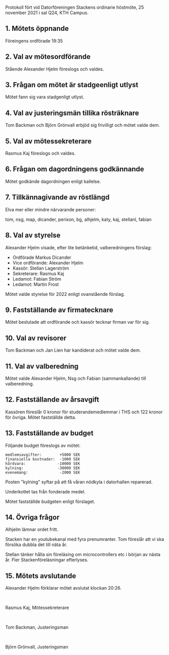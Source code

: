 <!-- 
.. title: Datorföreningen Stackens höstmöte 2021
.. slug: hostmoteproto
.. date: 2021-11-25 21:09:00 CET
.. description: 
.. category: 2021
-->

Protokoll fört vid Datorföreningen Stackens ordinarie höstmöte, 25
november 2021 i sal Q24, KTH Campus.

<!-- TEASER_END -->

## 1. Mötets öppnande

Föreingens ordförade 19:35

## 2. Val av mötesordförande

Stående Alexander Hjelm föreslogs och valdes.

## 3. Frågan om mötet är stadgeenligt utlyst

Mötet fann sig vara stadgenligt utlyst.

## 4. Val av justeringsmän tillika rösträknare

Tom Backman och Björn Grönvall erbjöd sig frivilligt och mötet valde
dem.

## 5. Val av mötessekreterare

Rasmus Kaj föreslogs och valdes.

## 6. Frågan om dagordningens godkännande

Mötet godkände dagordningen enligt kallelse.

## 7. Tillkännagivande av röstlängd

Elva mer eller mindre närvarande personer:

tom, nsg, map, dicander, perixon, bg, alhjelm, katy, kaj, stellanl,
fabian

## 8. Val av styrelse

Alexander Hjelm visade, efter lite betänketid, valberedningens förslag:

* Ordförade Markus Dicander
* Vice ordförande: Alexander Hjelm
* Kassör: Stellan Lagerström
* Sekreterare: Rasmus Kaj
* Ledamot: Fabian Ström
* Ledamot: Martin Frost

Mötet valde styrelse för 2022 enligt ovanstående förslag.

## 9. Fastställande av firmatecknare

Mötet beslutade att ordförande och kassör tecknar firman var för sig.

## 10. Val av revisorer

Tom Backman och Jan Lien har kandiderat och mötet valde dem.

## 11. Val av valberedning

Mötet valde Alexander Hjelm, Nsg och Fabian (sammankallande) till valberedning.

## 12. Fastställande av årsavgift

Kassören föreslår 0 kronor för studerandemedlemmar i THS och 122
kronor för övriga.  Mötet fastställde detta.

## 13. Fastställande av budget

Följande budget föreslogs av mötet:

    medlemsavgifter:        +5000 SEK
    finansiella kostnader:  -1000 SEK
    hårdvara:              -10000 SEK
    kylning:               -30000 SEK
    evenemang:              -2000 SEK

Posten "kylning" syftar på att få våran nödkyla i datorhallen
reparerad.

Underkottet tas från fonderade medel.

Mötet fastställde budgeten enligt förslaget.

## 14. Övriga frågor

Alhjelm lämnar ordet fritt.

Stacken har en youtubekanal med fyra prenumranter.
Tom föreslår att vi ska försöka dubbla det till näta år.

Stellan tänker hålla sin föreläsing om microcontrollers etc i början
av nästa år.
Fler Stackenföreläsningar efterlyses.

## 15. Mötets avslutande

Alexander Hjelm förklarar mötet avslutat klockan 20:26.


<p>&#xa0;</p>

Rasmus Kaj, Mötessekreterare

<p>&#xa0;</p>

Tom Backman, Justeringsman

<p>&#xa0;</p>

Björn Grönvall,  Justeringsman
